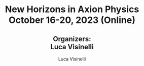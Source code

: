 <h1 align="center">New Horizons in Axion Physics <br>October 16-20, 2023 (Online)</br></h1>
<h2 align="center"><B>Organizers:</B><br>Luca Visinelli</br></h2>
<center>Luca Visinelli</center>
